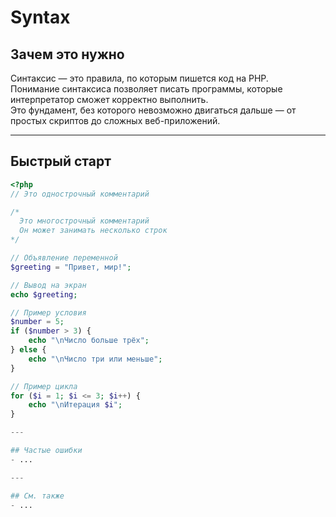 # Syntax

## Зачем это нужно

Синтаксис — это правила, по которым пишется код на PHP.  
Понимание синтаксиса позволяет писать программы, которые интерпретатор сможет корректно выполнить.  
Это фундамент, без которого невозможно двигаться дальше — от простых скриптов до сложных веб-приложений.

---

## Быстрый старт

```php
<?php
// Это однострочный комментарий

/*
  Это многострочный комментарий
  Он может занимать несколько строк
*/

// Объявление переменной
$greeting = "Привет, мир!";

// Вывод на экран
echo $greeting;

// Пример условия
$number = 5;
if ($number > 3) {
    echo "\nЧисло больше трёх";
} else {
    echo "\nЧисло три или меньше";
}

// Пример цикла
for ($i = 1; $i <= 3; $i++) {
    echo "\nИтерация $i";
}

---

## Частые ошибки
- ...

---

## См. также
- ...
